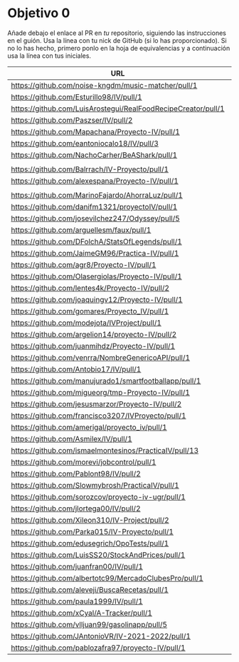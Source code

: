 # Objetivo 0

Añade debajo el enlace al PR en *tu* repositorio, siguiendo las instrucciones en
el guión. Usa la línea con tu nick de GitHub (si lo has proporcionado). Si no lo
has hecho, primero ponlo en la hoja de equivalencias y a continuación usa la
línea con tus iniciales.

| URL                                                           | Versión | Alcanzado |
|---------------------------------------------------------------|---------|-----------|
| https://github.com/noise-kngdm/music-matcher/pull/1           | 0.0.1   | ✓         |
| https://github.com/Esturillo98/IV/pull/1                      | 0.0.1   | ✓         |
| https://github.com/LuisArostegui/RealFoodRecipeCreator/pull/1 | 0.0.1   | ✓         |
| https://github.com/Paszser/IV/pull/2                          | 0.0.1   | ✓         |
| https://github.com/Mapachana/Proyecto-IV/pull/1               | 0.0.1   | ✓         |
| https://github.com/eantoniocalo18/IV/pull/3                   | 0.0.1   | ✓         |
| https://github.com/NachoCarher/BeAShark/pull/1                | 0.0.1   | ✓         |
| <!-- Enlace de C L A -->                                      |         |           |
| https://github.com/Balrrach/IV-Proyecto/pull/1                | 0.0.1   | ✓         |
| https://github.com/alexespana/Proyecto-IV/pull/1              | 0.0.1   | ✓         |
| <!-- Enlace de Javierexmar -->                                |         |           |
| https://github.com/MarinoFajardo/AhorraLuz/pull/1             | 0.0.1   | ✓         |
| https://github.com/danifm1321/proyectoIV/pull/1               | 0.0.1   | ✓         |
| https://github.com/josevilchez247/Odyssey/pull/5              | 0.0.1   | ✓         |
| https://github.com/arguellesm/faux/pull/1                     | 0.0.1   | ✓         |
| https://github.com/DFolchA/StatsOfLegends/pull/1              | 0.0.1   | ✓         |
| https://github.com/JaimeGM96/Practica-IV/pull/1               | 0.0.1   | ✓         |
| https://github.com/agr8/Proyecto-IV/pull/1                    | 0.0.1   | ✓         |
| https://github.com/Olasergiolas/Proyecto-IV/pull/1            | 0.0.1   | ✓         |
| https://github.com/lentes4k/Proyecto-IV/pull/2                | 0.0.1   | ✓         |
| https://github.com/joaquingv12/Proyecto-IV/pull/1             | 0.0.1   | ✓         |
| https://github.com/gomares/Proyecto_IV/pull/1                 |         | ✓         |
| https://github.com/modejota/IVProject/pull/1                  | 0.0.1   | ✓         |
| https://github.com/argelion14/proyecto-IV/pull/2              | 0.0.5   | ✓         |
| https://github.com/juanmihdz/Proyecto-IV/pull/1               |         | ✗         |
| https://github.com/venrra/NombreGenericoAPI/pull/1            | v0.0.0  | ✓         |
| https://github.com/Antobio17/IV/pull/1                        | 0.0.1   | ✓         |
| https://github.com/manujurado1/smartfootballapp/pull/1        | 0.0.1   | ✓         |
| https://github.com/migueorg/tmp-Proyecto-IV/pull/1            | 0.0.1   | ✓         |
| https://github.com/jesusmarzor/Proyecto-IV/pull/2             | 0.0.2   | ✓         |
| https://github.com/francisco3207/IVProyecto/pull/1            | 0.0.1   | ✓         |
| https://github.com/amerigal/proyecto_iv/pull/1                | 0.0.2   | ✓         |
| https://github.com/Asmilex/IV/pull/1                          | 0.0.2   | ✓         |
| https://github.com/ismaelmontesinos/PracticaIV/pull/13        | 0.0.2   | ✓         |
| https://github.com/morevi/jobcontrol/pull/1                   | 0.0.1   | ✓         |
| https://github.com/Pablont98/IV/pull/2                        | 0.0.1   | ✓         |
| https://github.com/Slowmybrosh/PracticaIV/pull/1              | 0.0.1   | ✓         |
| https://github.com/sorozcov/proyecto-iv-ugr/pull/1            | 0.0.2   | ✓         |
| https://github.com/jlortega00/IV/pull/2                       | 0.0.3   | ✗         |
| https://github.com/Xileon310/IV-Project/pull/2                | 0.0.2   | ✓         |
| https://github.com/Parka015/IV-Proyecto/pull/1                | 0.0.1   | ✓         |
| https://github.com/edusegrich/OpoTests/pull/1                 | 0.0.1   | ✓         |
| https://github.com/LuisSS20/StockAndPrices/pull/1             | 0.0.1   | ✓         |
| https://github.com/juanfran00/IV/pull/1                       | 0.0.2   | ✗         |
| https://github.com/albertotc99/MercadoClubesPro/pull/1        | 0.0.1   | ✓         |
| https://github.com/aleveji/BuscaRecetas/pull/1                | 0.0.2   | ✓         |
| https://github.com/paula1999/IV/pull/1                        | 0.0.1   | ✓         |
| https://github.com/xCyal/A-Tracker/pull/1                     |         | ✓         |
| https://github.com/vlljuan99/gasolinapp/pull/5                | 0.0.1   | ✓         |
| https://github.com/JAntonioVR/IV-2021-2022/pull/1             | 0.0.1   | ✓         |
| https://github.com/pablozafra97/proyecto-IV/pull/1            | 0.0.1   | ✓         |
